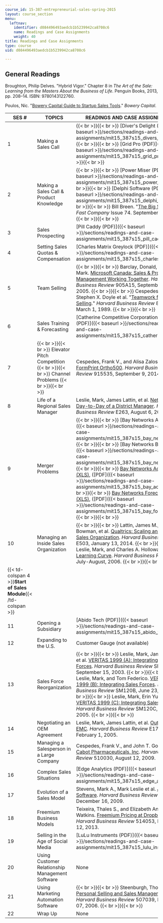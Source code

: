 ```yaml
---
course_id: 15-387-entrepreneurial-sales-spring-2015
layout: course_section
menu:
  leftnav:
    identifier: d084496493aedcb1b5239942ca8708c6
    name: Readings and Case Assignments
    weight: 40
title: Readings and Case Assignments
type: course
uid: d084496493aedcb1b5239942ca8708c6

---
```


General Readings
----------------

Broughton, Philip Delves. "Hybrid Vigor." Chapter 8 in _The Art of the Sale: Learning from the Masters About the Business of Life_. Penguin Books, 2013, pp. 208–14. ISBN: 9780143122760.

Poulos, Nic. "[Bowery Capital Guide to Startup Sales Tools](http://www.slideshare.net/NicPoulos1/bowery-capital-guide-to-startup-sales-tools)." _Bowery Capital_.

| SES # | TOPICS | READINGS AND CASE ASSIGNMEnTS |
| --- | --- | --- |
| 1 | Making a Sales Call |  {{< br >}}{{< br >}} [Diver's Delight (PDF)]({{< baseurl >}}/sections/readings-and-case-assignments/mit15_387s15_divers_delight) {{< br >}}{{< br >}} [Grid Pro (PDF)]({{< baseurl >}}/sections/readings-and-case-assignments/mit15_387s15_grid_pro) {{< br >}}{{< br >}}  |
| 2 | Making a Sales Call & Product Knowledge |  {{< br >}}{{< br >}} [Power Miser (PDF)]({{< baseurl >}}/sections/readings-and-case-assignments/mit15_387s15_power_miser) {{< br >}}{{< br >}} [Delphi Software (PDF)]({{< baseurl >}}/sections/readings-and-case-assignments/mit15_387s15_delphi_soft) {{< br >}}{{< br >}} Bill Breen. "[The Big Score](http://www.fastcompany.com/47196/big-score)." _Fast Company_ Issue 74. September, 2003. {{< br >}}{{< br >}}  |
| 3 | Sales Prospecting | [Pill Caddy (PDF)]({{< baseurl >}}/sections/readings-and-case-assignments/mit15_387s15_pill_caddy) |
| 4 | Setting Sales Quotas & Compensation | [Charles Matrix Greylock (PDF)]({{< baseurl >}}/sections/readings-and-case-assignments/mit15_387s15_charles_matrix) |
| 5 | Team Selling |  {{< br >}}{{< br >}} Barclay, Donald, and Ken Mark. [Microsoft Canada: Sales & Product Management Working Together](https://hbr.org/product/microsoft-canada-sales-product-management-working-together/905A15-PDF-ENG). _Harvard Business Review_ 905A15, September 1, 2005. {{< br >}}{{< br >}} Cespedes, Frank V., Stephen X. Doyle et al. "[Teamwork for Today's Selling](http://hbr.org/product/teamwork-for-todays-selling/89205-PDF-ENG?cm_sp=Article-_-Links-_-Buy%20PDF)." _Harvard Business Review_ 89205, March 1, 1989. {{< br >}}{{< br >}}  |
| 6 | Sales Training & Forecasting | [Catherine Competitive Corporation A & B (PDF)]({{< baseurl >}}/sections/readings-and-case-assignments/mit15_387s15_catherine_a_b) |
| 7 |  {{< br >}}{{< br >}} Elevator Pitch Competition {{< br >}}{{< br >}} Channel Problems {{< br >}}{{< br >}}  | Cespedes, Frank V., and Alisa Zalosh. [FormPrint Ortho500](https://hbr.org/product/formprint-ortho500/915535-PDF-ENG). _Harvard Business Review_ 915535, September 9, 2014. |
| 8 | Life of a Regional Sales Manager | Leslie, Mark, James Lattin, et al. [NetApp: The Day-to-Day of a District Manager](https://hbr.org/product/netapp-the-day-to-day-of-a-district-manager/E263-PDF-ENG). _Harvard Business Review_ E263, August 6, 2007. |
| 9 | Merger Problems |  {{< br >}}{{< br >}} [Bay Networks A (PDF)]({{< baseurl >}}/sections/readings-and-case-assignments/mit15_387s15_bay_network_a) {{< br >}}{{< br >}} [Bay Networks B (PDF)]({{< baseurl >}}/sections/readings-and-case-assignments/mit15_387s15_bay_network_b) {{< br >}}{{< br >}} [Bay Networks Actuals (XLS)](/coursemedia/15-387-entrepreneurial-sales-spring-2015/6fcf01991df70eeee05d0d326c0844df_MIT15_387S15_Bay_Actuals.xlsx), ([PDF]({{< baseurl >}}/sections/readings-and-case-assignments/mit15_387s15_bay_actuals)) {{< br >}}{{< br >}} [Bay Networks Forecasting (XLS)](/coursemedia/15-387-entrepreneurial-sales-spring-2015/c037ec9fde68903054a14305f228e4c6_MIT15_387S15_Bay_forecasting.xlsx), ([PDF]({{< baseurl >}}/sections/readings-and-case-assignments/mit15_387s15_bay_forecasting)) {{< br >}}{{< br >}}  |
| 10 | Managing an Inside Sales Organization |  {{< br >}}{{< br >}} Lattin, James M., Kirk Bowman, et al. [Qualtrics: Scaling an Inside-Sales Organization](https://hbr.org/product/qualtrics-scaling-an-inside-sales-organization/E503-PDF-ENG). _Harvard Business Review_ E503, January 13, 2014. {{< br >}}{{< br >}} Leslie, Mark, and Charles A. Holloway. [Sales Learning Curve](https://hbr.org/2006/07/the-sales-learning-curve). _Harvard Business Review_, July-August, 2006. {{< br >}}{{< br >}}  |
| {{< td-colspan 4 >}}**Start of Sales Module**{{< /td-colspan >}} ||||
| 11 | Opening a Subsidiary | [Abido Tech (PDF)]({{< baseurl >}}/sections/readings-and-case-assignments/mit15_387s15_abido_tech) |
| 12 | Expanding to the U.S. | Customer Gauge (not available) |
| 13 | Sales Force Reorganization |  {{< br >}}{{< br >}} Leslie, Mark, James Lattin, et al. [VERITAS 1999 (A): Integrating Sales Forces](https://hbr.org/product/veritas-1999-a-integrating-sales-forces/SM120A-PDF-ENG). _Harvard Business Review_ SM120A, September 15, 2003. {{< br >}}{{< br >}} Leslie, Mark, and Tom Federico. [VERITAS 1999 (B): Integrating Sales Forces](https://hbr.org/product/veritas-1999-b-integrating-sales-forces/an/SM120B-PDF-ENG). _Harvard Business Review_ SM120B, June 23, 2005. {{< br >}}{{< br >}} Leslie, Mark, Erin Yurday, et al. [VERITAS 1999 (C): Integrating Sales Forces](https://www.gsb.stanford.edu/faculty-research/case-studies/veritas-1999-c-integrating-sales-forces). _Harvard Business Review_ SM120C, June 23, 2005. {{< br >}}{{< br >}}  |
| 14 | Negotiating an OEM Agreement | Leslie, Mark, James Lattin, et al. [OuterBay and EMC](https://hbr.org/product/outerbay-and-emc/E177-PDF-ENG). _Harvard Business Review_ E177, February 1, 2005. |
| 15 | Managing a Salesperson in a Large Company | Cespedes, Frank V., and John T. Gourville. [Cabot Pharmaceuticals, Inc](https://hbr.org/product/cabot-pharmaceuticals-inc/510030-PDF-ENG). _Harvard Business Review_ 510030, August 12, 2009. |
| 16 | Complex Sales Situations | [Edge Analytics (PDF)]({{< baseurl >}}/sections/readings-and-case-assignments/mit15_387s15_edge_anlytics) |
| 17 | Evolution of a Sales Model | Stevens, Mark A., Mark Leslie et al. [Jive Software](https://hbr.org/product/jive-software/E360-PDF-ENG). _Harvard Business Review_ E360, December 16, 2009. |
| 18 | Freemium Business Models | Teixeira, Thales S., and Elizabeth Anne Watkins. [Freemium Pricing at Dropbox](https://hbr.org/product/freemium-pricing-at-dropbox/514053-PDF-ENG). _Harvard Business Review_ 514053, November 12, 2013. |
| 19 | Selling in the Age of Social Media | [LuLu Instruments (PDF)]({{< baseurl >}}/sections/readings-and-case-assignments/mit15_387s15_lulu_instrum) |
| 20 | Using Customer Relationship Management Software | None |
| 21 | Using Marketing Automation Software |  {{< br >}}{{< br >}} Steenburgh, Thomas. [Personal Selling and Sales Management](https://hbr.org/product/personal-selling-and-sales-management/507039-PDF-ENG). _Harvard Business Review_ 507039, November 07, 2006. {{< br >}}{{< br >}}  |
| 22 | Wrap Up | None